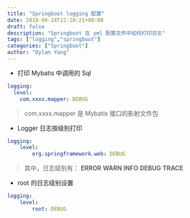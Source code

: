 ```yaml
---
title: "Springboot logging 配置"
date: 2018-04-24T22:10:21+08:00
draft: false
description: "Springboot 在 yml 配置文件中如何打印日志"
tags: ["logging","springboot"]
categories: ["Springboot"]
author: "Dylan Yang"
---
```


- 打印 Mybatis 中调用的 Sql

``` yml
logging:
  level:
    com.xxxx.mapper: DEBUG
```

> com.xxxx.mapper 是 Mybatis 接口的影射文件包

- Logger 日志按级别打印

``` yml
logging:
    level:
        org.springframework.web: DEBUG
```

> 其中，日志级别有： **ERROR** **WARN** **INFO** **DEBUG** **TRACE**

- root 的日志级别设置

``` yml
logging:
    level:
        root: DEBUG
```